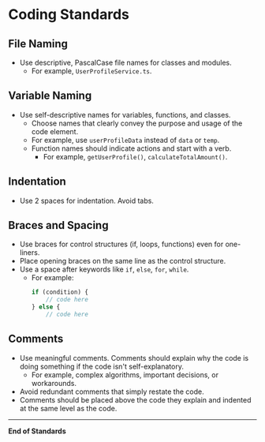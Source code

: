 # Coding Standards

## File Naming
- Use descriptive, PascalCase file names for classes and modules.
  - For example, `UserProfileService.ts`.

## Variable Naming
- Use self-descriptive names for variables, functions, and classes.
  - Choose names that clearly convey the purpose and usage of the code element.
  - For example, use `userProfileData` instead of `data` or `temp`.
  - Function names should indicate actions and start with a verb.
    - For example, `getUserProfile()`, `calculateTotalAmount()`.

## Indentation
- Use 2 spaces for indentation. Avoid tabs.

## Braces and Spacing
- Use braces for control structures (if, loops, functions) even for one-liners.
- Place opening braces on the same line as the control structure.
- Use a space after keywords like `if`, `else`, `for`, `while`.
  - For example:
    ```typescript
    if (condition) {
        // code here
    } else {
        // code here
    ```

## Comments
- Use meaningful comments. Comments should explain why the code is doing something if the code isn't self-explanatory.
  - For example, complex algorithms, important decisions, or workarounds.
- Avoid redundant comments that simply restate the code.
- Comments should be placed above the code they explain and indented at the same level as the code.

---

**End of Standards**
